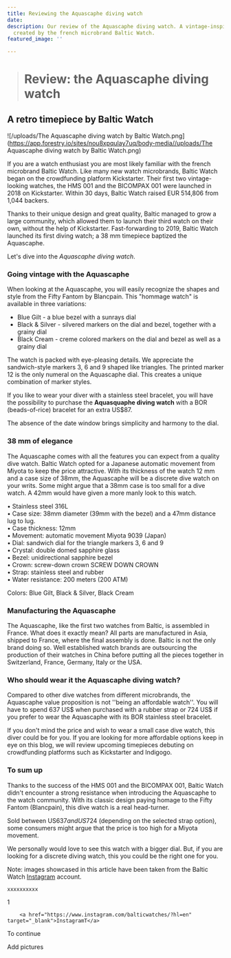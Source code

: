 ```yaml
---
title: Reviewing the Aquascaphe diving watch
date: 
description: Our review of the Aquascaphe diving watch. A vintage-inspired timepiece
  created by the french microbrand Baltic Watch.
featured_image: ''

---
```

> # Review: the Aquascaphe diving watch

## A retro timepiece by Baltic Watch

![/uploads/The Aquascaphe diving watch by Baltic Watch.png](https://app.forestry.io/sites/nou8xpqulay7uq/body-media//uploads/The Aquascaphe diving watch by Baltic Watch.png)

If you are a watch enthusiast you are most likely familiar with the french microbrand Baltic Watch. Like many new watch microbrands, Baltic Watch began on the crowdfunding platform Kickstarter. Their first two vintage-looking watches, the HMS 001 and the BICOMPAX 001 were launched in 2018 on Kickstarter. Within 30 days, Baltic Watch raised EUR 514,806 from 1,044 backers.

Thanks to their unique design and great quality, Baltic managed to grow a large community, which allowed them to launch their third watch on their own, without the help of Kickstarter. Fast-forwarding to 2019, Baltic Watch launched its first diving watch; a 38 mm timepiece baptized the Aquascaphe.

Let's dive into the _Aquascaphe diving watch_.

### Going vintage with the Aquascaphe

When looking at the Aquascaphe, you will easily recognize the shapes and style from the Fifty Fantom by Blancpain. This "hommage watch" is available in three variations:

* Blue Gilt - a blue bezel with a sunrays dial
* Black & Silver - silvered markers on the dial and bezel, together with a grainy dial
* Black Cream - creme colored markers on the dial and bezel as well as a grainy dial

The watch is packed with eye-pleasing details. We appreciate the sandwich-style markers 3, 6 and 9 shaped like triangles. The printed marker 12 is the only numeral on the Aquascaphe dial. This creates a unique combination of marker styles.

  
If you like to wear your diver with a stainless steel bracelet, you will have the possibility to purchase the **Aquasquaphe diving watch** with a BOR (beads-of-rice) bracelet for an extra US$87.

The absence of the date window brings simplicity and harmony to the dial.

### 38 mm of elegance

The Aquascaphe comes with all the features you can expect from a quality dive watch. Baltic Watch opted for a Japanese automatic movement from Miyota to keep the price attractive. With its thickness of the watch 12 mm and a case size of 38mm, the Aquascaphe will be a discrete dive watch on your writs. Some might argue that a 38mm case is too small for a dive watch. A 42mm would have given a more manly look to this watch.

• Stainless steel 316L  
• Case size: 38mm diameter (39mm with the bezel) and a 47mm distance lug to lug.  
• Case thickness: 12mm  
• Movement: automatic movement Miyota 9039 (Japan)   
• Dial: sandwich dial for the triangle markers 3, 6 and 9  
• Crystal: double domed sapphire glass  
• Bezel: unidirectional sapphire bezel  
• Crown: screw-down crown SCREW DOWN CROWN  
• Strap: stainless steel and rubber  
• Water resistance: 200 meters (200 ATM)

Colors: Blue Gilt, Black & Silver, Black Cream

### Manufacturing the Aquascaphe

The Aquascaphe, like the first two watches from Baltic, is assembled in France. What does it exactly mean? All parts are manufactured in Asia, shipped to France, where the final assembly is done. Baltic is not the only brand doing so. Well established watch brands are outsourcing the production of their watches in China before putting all the pieces together in Switzerland, France, Germany, Italy or the USA.

### Who should wear it the Aquascaphe diving watch?

Compared to other dive watches from different microbrands, the Aquascaphe value proposition is not ''being an affordable watch''. You will have to spend 637 US$ when purchased with a rubber strap or 724 US$ if you prefer to wear the Aquascaphe with its BOR stainless steel bracelet.

If you don't mind the price and wish to wear a small case dive watch, this diver could be for you. If you are looking for more affordable options keep in eye on this blog, we will review upcoming timepieces debuting on crowdfunding platforms such as Kickstarter and Indigogo.

### To sum up

Thanks to the success of the HMS 001 and the BICOMPAX 001, Baltic Watch didn't encounter a strong resistance when introducing the Aquascaphe to the watch community. With its classic design paying homage to the Fifty Fantom (Blancpain), this dive watch is a real head-turner.

Sold between US$637 and US$724 (depending on the selected strap option), some consumers might argue that the price is too high for a Miyota movement.

We personally would love to see this watch with a bigger dial. But, if you are looking for a discrete diving watch, this you could be the right one for you.

Note: images showcased in this article have been taken from the Baltic Watch [Instagram](https://www.instagram.com/balticwatches/?hl=en) account.

    xxxxxxxxxx

1

        <a href="https://www.instagram.com/balticwatches/?hl=en" target="_blank">InstagramT</a>

To continue

Add pictures 